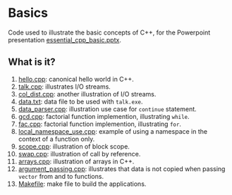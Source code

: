 # Basics
Code used to illustrate the basic concepts of C++, for the Powerpoint
presentation [essential_cpp_basic.pptx](essential_cpp_basic.pptx).

## What is it?
1. [hello.cpp](hello.cpp): canonical hello world in C++.
1. [talk.cpp](talk.cpp): illustrates I/O streams.
1. [col_dist.cpp](col_dist.cpp): another illustration of I/O streams.
1. [data.txt](data.txt): data file to be used with `talk.exe`.
1. [data_parser.cpp](data_parser.cpp): illustration use case for `continue` statement.
1. [gcd.cpp](gcd.cpp): factorial function implemention, illustrating `while`.
1. [fac.cpp](fac.cpp): factorial function implemention, illustrating `for`.
1. [local_namespace_use.cpp](local_namespace_use.cpp): example of using a namespace in the context
    of a function only.
1. [scope.cpp](scope.cpp): illustration of block scope.
1. [swap.cpp](swap.cpp): illustration of call by reference.
1. [arrays.cpp](arrays.cpp): illustration of arrays in C++.
1. [argument_passing.cpp](argument_passing.cpp): illustrates that data is not copied when
    passing `vector` from and to functions.
1. [Makefile](Makefile): make file to build the applications.
